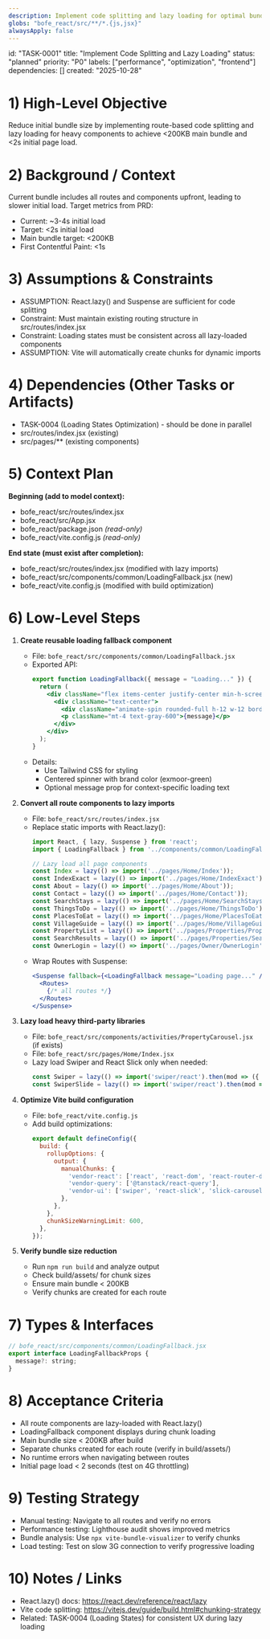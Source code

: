 ```yaml
---
description: Implement code splitting and lazy loading for optimal bundle size
globs: "bofe_react/src/**/*.{js,jsx}"
alwaysApply: false
---
```


id: "TASK-0001"
title: "Implement Code Splitting and Lazy Loading"
status: "planned"
priority: "P0"
labels: ["performance", "optimization", "frontend"]
dependencies: []
created: "2025-10-28"

# 1) High-Level Objective

Reduce initial bundle size by implementing route-based code splitting and lazy loading for heavy components to achieve <200KB main bundle and <2s initial page load.

# 2) Background / Context

Current bundle includes all routes and components upfront, leading to slower initial load. Target metrics from PRD:
- Current: ~3-4s initial load
- Target: <2s initial load
- Main bundle target: <200KB
- First Contentful Paint: <1s

# 3) Assumptions & Constraints

- ASSUMPTION: React.lazy() and Suspense are sufficient for code splitting
- Constraint: Must maintain existing routing structure in src/routes/index.jsx
- Constraint: Loading states must be consistent across all lazy-loaded components
- ASSUMPTION: Vite will automatically create chunks for dynamic imports

# 4) Dependencies (Other Tasks or Artifacts)

- TASK-0004 (Loading States Optimization) - should be done in parallel
- src/routes/index.jsx (existing)
- src/pages/** (existing components)

# 5) Context Plan

**Beginning (add to model context):**

- bofe_react/src/routes/index.jsx
- bofe_react/src/App.jsx
- bofe_react/package.json _(read-only)_
- bofe_react/vite.config.js _(read-only)_

**End state (must exist after completion):**

- bofe_react/src/routes/index.jsx (modified with lazy imports)
- bofe_react/src/components/common/LoadingFallback.jsx (new)
- bofe_react/vite.config.js (modified with build optimization)

# 6) Low-Level Steps

1. **Create reusable loading fallback component**

   - File: `bofe_react/src/components/common/LoadingFallback.jsx`
   - Exported API:
     ```jsx
     export function LoadingFallback({ message = "Loading..." }) {
       return (
         <div className="flex items-center justify-center min-h-screen">
           <div className="text-center">
             <div className="animate-spin rounded-full h-12 w-12 border-b-2 border-exmoor-green mx-auto"></div>
             <p className="mt-4 text-gray-600">{message}</p>
           </div>
         </div>
       );
     }
     ```
   - Details:
     - Use Tailwind CSS for styling
     - Centered spinner with brand color (exmoor-green)
     - Optional message prop for context-specific loading text

2. **Convert all route components to lazy imports**

   - File: `bofe_react/src/routes/index.jsx`
   - Replace static imports with React.lazy():
     ```jsx
     import React, { lazy, Suspense } from 'react';
     import { LoadingFallback } from '../components/common/LoadingFallback';

     // Lazy load all page components
     const Index = lazy(() => import('../pages/Home/Index'));
     const IndexExact = lazy(() => import('../pages/Home/IndexExact'));
     const About = lazy(() => import('../pages/Home/About'));
     const Contact = lazy(() => import('../pages/Home/Contact'));
     const SearchStays = lazy(() => import('../pages/Home/SearchStays'));
     const ThingsToDo = lazy(() => import('../pages/Home/ThingsToDo'));
     const PlacesToEat = lazy(() => import('../pages/Home/PlacesToEat'));
     const VillageGuide = lazy(() => import('../pages/Home/VillageGuide'));
     const PropertyList = lazy(() => import('../pages/Properties/PropertyList'));
     const SearchResults = lazy(() => import('../pages/Properties/SearchResults'));
     const OwnerLogin = lazy(() => import('../pages/Owner/OwnerLogin'));
     ```
   - Wrap Routes with Suspense:
     ```jsx
     <Suspense fallback={<LoadingFallback message="Loading page..." />}>
       <Routes>
         {/* all routes */}
       </Routes>
     </Suspense>
     ```

3. **Lazy load heavy third-party libraries**

   - File: `bofe_react/src/components/activities/PropertyCarousel.jsx` (if exists)
   - File: `bofe_react/src/pages/Home/Index.jsx`
   - Lazy load Swiper and React Slick only when needed:
     ```jsx
     const Swiper = lazy(() => import('swiper/react').then(mod => ({ default: mod.Swiper })));
     const SwiperSlide = lazy(() => import('swiper/react').then(mod => ({ default: mod.SwiperSlide })));
     ```

4. **Optimize Vite build configuration**

   - File: `bofe_react/vite.config.js`
   - Add build optimizations:
     ```js
     export default defineConfig({
       build: {
         rollupOptions: {
           output: {
             manualChunks: {
               'vendor-react': ['react', 'react-dom', 'react-router-dom'],
               'vendor-query': ['@tanstack/react-query'],
               'vendor-ui': ['swiper', 'react-slick', 'slick-carousel'],
             },
           },
         },
         chunkSizeWarningLimit: 600,
       },
     });
     ```

5. **Verify bundle size reduction**

   - Run `npm run build` and analyze output
   - Check build/assets/ for chunk sizes
   - Ensure main bundle < 200KB
   - Verify chunks are created for each route

# 7) Types & Interfaces

```jsx
// bofe_react/src/components/common/LoadingFallback.jsx
export interface LoadingFallbackProps {
  message?: string;
}
```

# 8) Acceptance Criteria

- All route components are lazy-loaded with React.lazy()
- LoadingFallback component displays during chunk loading
- Main bundle size < 200KB after build
- Separate chunks created for each route (verify in build/assets/)
- No runtime errors when navigating between routes
- Initial page load < 2 seconds (test on 4G throttling)

# 9) Testing Strategy

- Manual testing: Navigate to all routes and verify no errors
- Performance testing: Lighthouse audit shows improved metrics
- Bundle analysis: Use `npx vite-bundle-visualizer` to verify chunks
- Load testing: Test on slow 3G connection to verify progressive loading

# 10) Notes / Links

- React.lazy() docs: https://react.dev/reference/react/lazy
- Vite code splitting: https://vitejs.dev/guide/build.html#chunking-strategy
- Related: TASK-0004 (Loading States) for consistent UX during lazy loading
